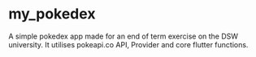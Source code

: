 # my_pokedex

A simple pokedex app made for an end of term exercise on the DSW university. It utilises 
pokeapi.co API, Provider and core flutter functions.